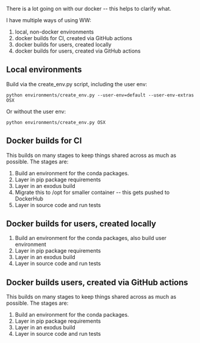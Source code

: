 There is a lot going on with our docker -- this helps to clarify what.

I have multiple ways of using WW:

1. local, non-docker environments
2. docker builds for CI, created via GitHub actions
3. docker builds for users, created locally
4. docker builds for users, created via GitHub actions

Local environments
------------------

Build via the create_env.py script, including the user env:

    python environments/create_env.py --user-env=default --user-env-extras OSX

Or without the user env:

    python environments/create_env.py OSX
    


Docker builds for CI
--------------------

This builds on many stages to keep things shared across as much as
possible.  The stages are:

1. Build an environment for the conda packages.
2. Layer in pip package requirements
3. Layer in an exodus build
4. Migrate this to /opt for smaller container -- this gets pushed to DockerHub
5. Layer in source code and run tests





Docker builds for users, created locally
----------------------------------------

1. Build an environment for the conda packages, also build user environment
2. Layer in pip package requirements
3. Layer in an exodus build
4. Layer in source code and run tests


Docker builds users, created via GitHub actions
-----------------------------------------------

This builds on many stages to keep things shared across as much as
possible.  The stages are:

1. Build an environment for the conda packages.
2. Layer in pip package requirements
3. Layer in an exodus build
5. Layer in source code and run tests



